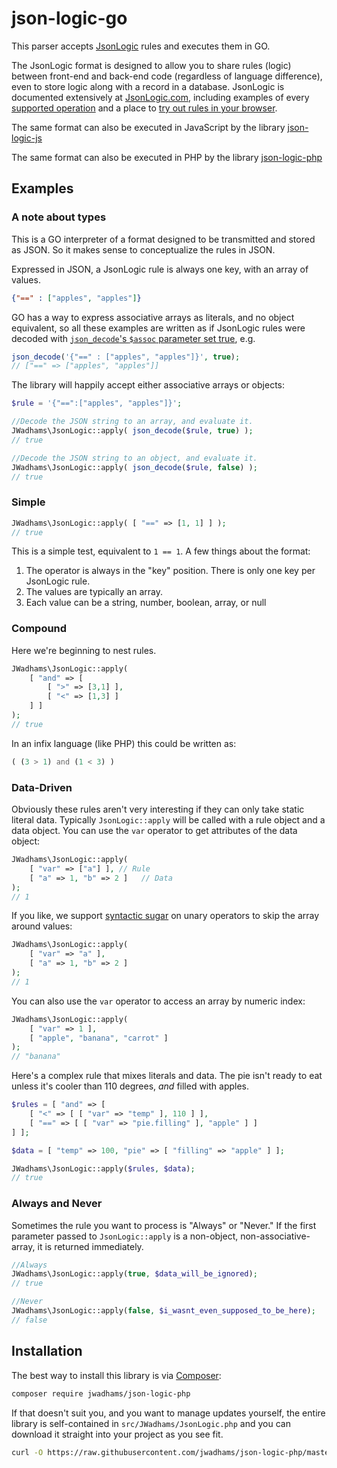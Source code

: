 # json-logic-go

This parser accepts [JsonLogic](http://jsonlogic.com) rules and executes them in GO.

The JsonLogic format is designed to allow you to share rules (logic) between front-end and back-end code (regardless of language difference), even to store logic along with a record in a database.  JsonLogic is documented extensively at [JsonLogic.com](http://jsonlogic.com), including examples of every [supported operation](http://jsonlogic.com/operations.html) and a place to [try out rules in your browser](http://jsonlogic.com/play.html).

The same format can also be executed in JavaScript by the library [json-logic-js](https://github.com/jwadhams/json-logic-js/)

The same format can also be executed in PHP by the library [json-logic-php](https://github.com/jwadhams/json-logic-php/)

## Examples

### A note about types

This is a GO interpreter of a format designed to be transmitted and stored as JSON.  So it makes sense to conceptualize the rules in JSON.

Expressed in JSON, a JsonLogic rule is always one key, with an array of values.

```json
{"==" : ["apples", "apples"]}
```

GO has a way to express associative arrays as literals, and no object equivalent, so all these examples are written as if JsonLogic rules were decoded with  [`json_decode`'s `$assoc` parameter set true](http://php.net/manual/en/function.json-decode.php), e.g.
```php
json_decode('{"==" : ["apples", "apples"]}', true);
// ["==" => ["apples", "apples"]]
```

The library will happily accept either associative arrays or objects:
```php
$rule = '{"==":["apples", "apples"]}';

//Decode the JSON string to an array, and evaluate it.
JWadhams\JsonLogic::apply( json_decode($rule, true) );
// true

//Decode the JSON string to an object, and evaluate it.
JWadhams\JsonLogic::apply( json_decode($rule, false) );
// true
```


### Simple
```php
JWadhams\JsonLogic::apply( [ "==" => [1, 1] ] );
// true
```

This is a simple test, equivalent to `1 == 1`.  A few things about the format:

  1. The operator is always in the "key" position. There is only one key per JsonLogic rule.
  1. The values are typically an array.
  1. Each value can be a string, number, boolean, array, or null

### Compound
Here we're beginning to nest rules. 

```php
JWadhams\JsonLogic::apply(
	[ "and" => [
		[ ">" => [3,1] ],
		[ "<" => [1,3] ]
	] ]
);
// true
```
  
In an infix language (like PHP) this could be written as:

```php
( (3 > 1) and (1 < 3) )
```
    
### Data-Driven

Obviously these rules aren't very interesting if they can only take static literal data. Typically `JsonLogic::apply` will be called with a rule object and a data object. You can use the `var` operator to get attributes of the data object:

```php
JWadhams\JsonLogic::apply(
	[ "var" => ["a"] ], // Rule
	[ "a" => 1, "b" => 2 ]   // Data
);
// 1
```

If you like, we support [syntactic sugar](https://en.wikipedia.org/wiki/Syntactic_sugar) on unary operators to skip the array around values:

```php
JWadhams\JsonLogic::apply(
	[ "var" => "a" ],
	[ "a" => 1, "b" => 2 ]
);
// 1
```

You can also use the `var` operator to access an array by numeric index:

```php
JWadhams\JsonLogic::apply(
	[ "var" => 1 ],
	[ "apple", "banana", "carrot" ]
);
// "banana"
```

Here's a complex rule that mixes literals and data. The pie isn't ready to eat unless it's cooler than 110 degrees, *and* filled with apples.

```php
$rules = [ "and" => [
	[ "<" => [ [ "var" => "temp" ], 110 ] ],
	[ "==" => [ [ "var" => "pie.filling" ], "apple" ] ]
] ];

$data = [ "temp" => 100, "pie" => [ "filling" => "apple" ] ];

JWadhams\JsonLogic::apply($rules, $data);
// true
```

### Always and Never
Sometimes the rule you want to process is "Always" or "Never."  If the first parameter passed to `JsonLogic::apply` is a non-object, non-associative-array, it is returned immediately.

```php
//Always
JWadhams\JsonLogic::apply(true, $data_will_be_ignored);
// true

//Never
JWadhams\JsonLogic::apply(false, $i_wasnt_even_supposed_to_be_here);
// false
```
    
## Installation

The best way to install this library is via [Composer](https://getcomposer.org/):

```bash
composer require jwadhams/json-logic-php
```

If that doesn't suit you, and you want to manage updates yourself, the entire library is self-contained in `src/JWadhams/JsonLogic.php` and you can download it straight into your project as you see fit.

```bash
curl -O https://raw.githubusercontent.com/jwadhams/json-logic-php/master/src/JWadhams/JsonLogic.php
```
